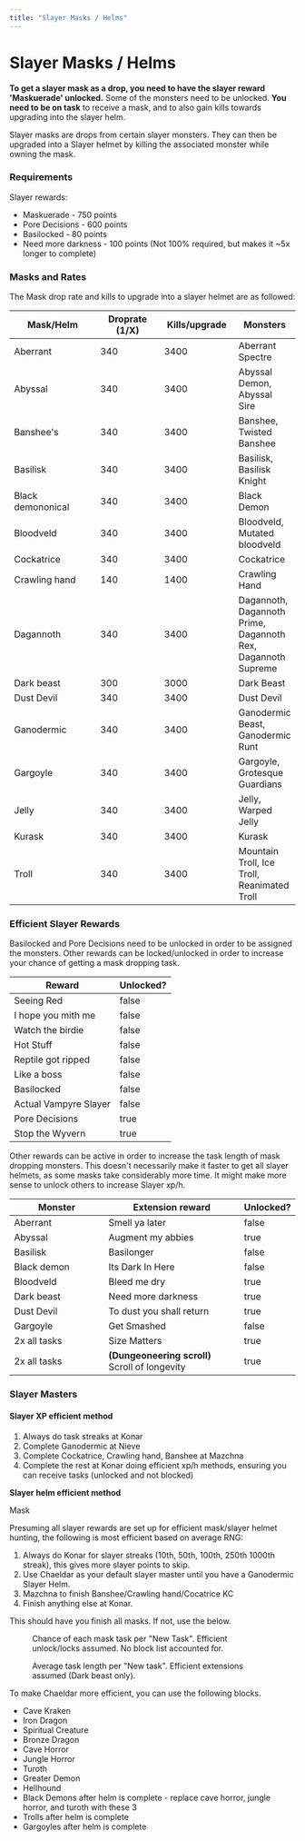 ```yaml
---
title: "Slayer Masks / Helms"
---
```


# Slayer Masks / Helms

**To get a slayer mask as a drop, you need to have the slayer reward 'Maskuerade' unlocked.** Some of the monsters need to be unlocked. **You need to be on task** to receive a mask, and to also gain kills towards upgrading into the slayer helm.

Slayer masks are drops from certain slayer monsters. They can then be upgraded into a Slayer helmet by killing the associated monster while owning the mask.

### Requirements

Slayer rewards:

- Maskuerade - 750 points
- Pore Decisions - 600 points
- Basilocked - 80 points
- Need more darkness - 100 points (Not 100% required, but makes it \~5x longer to complete)

### Masks and Rates

The Mask drop rate and kills to upgrade into a slayer helmet are as followed:

<table><thead><tr><th width="197">Mask/Helm</th><th width="141">Droprate (1/X)</th><th width="131">Kills/upgrade</th><th>Monsters</th></tr></thead><tbody><tr><td>Aberrant</td><td>340</td><td>3400</td><td>Aberrant Spectre</td></tr><tr><td>Abyssal</td><td>340</td><td>3400</td><td>Abyssal Demon, Abyssal Sire</td></tr><tr><td>Banshee's</td><td>340</td><td>3400</td><td>Banshee, Twisted Banshee</td></tr><tr><td>Basilisk</td><td>340</td><td>3400</td><td>Basilisk, Basilisk Knight</td></tr><tr><td>Black demononical</td><td>340</td><td>3400</td><td>Black Demon</td></tr><tr><td>Bloodveld</td><td>340</td><td>3400</td><td>Bloodveld, Mutated bloodveld</td></tr><tr><td>Cockatrice</td><td>340</td><td>3400</td><td>Cockatrice</td></tr><tr><td>Crawling hand</td><td>140</td><td>1400</td><td>Crawling Hand</td></tr><tr><td>Dagannoth</td><td>340</td><td>3400</td><td>Dagannoth, Dagannoth Prime, Dagannoth Rex, Dagannoth Supreme</td></tr><tr><td>Dark beast</td><td>300</td><td>3000</td><td>Dark Beast</td></tr><tr><td>Dust Devil</td><td>340</td><td>3400</td><td>Dust Devil</td></tr><tr><td>Ganodermic</td><td>340</td><td>3400</td><td>Ganodermic Beast, Ganodermic Runt</td></tr><tr><td>Gargoyle</td><td>340</td><td>3400</td><td>Gargoyle, Grotesque Guardians</td></tr><tr><td>Jelly</td><td>340</td><td>3400</td><td>Jelly, Warped Jelly</td></tr><tr><td>Kurask</td><td>340</td><td>3400</td><td>Kurask</td></tr><tr><td>Troll</td><td>340</td><td>3400</td><td>Mountain Troll, Ice Troll, Reanimated Troll</td></tr></tbody></table>

### Efficient Slayer Rewards

Basilocked and Pore Decisions need to be unlocked in order to be assigned the monsters. Other rewards can be locked/unlocked in order to increase your chance of getting a mask dropping task.

<table><thead><tr><th>Reward</th><th data-type="checkbox">Unlocked?</th></tr></thead><tbody><tr><td>Seeing Red</td><td>false</td></tr><tr><td>I hope you mith me</td><td>false</td></tr><tr><td>Watch the birdie</td><td>false</td></tr><tr><td>Hot Stuff</td><td>false</td></tr><tr><td>Reptile got ripped</td><td>false</td></tr><tr><td>Like a boss</td><td>false</td></tr><tr><td>Basilocked</td><td>false</td></tr><tr><td>Actual Vampyre Slayer</td><td>false</td></tr><tr><td>Pore Decisions</td><td>true</td></tr><tr><td>Stop the Wyvern</td><td>true</td></tr></tbody></table>

Other rewards can be active in order to increase the task length of mask dropping monsters. This doesn't necessarily make it faster to get all slayer helmets, as some masks take considerably more time. It might make more sense to unlock others to increase Slayer xp/h.

<table><thead><tr><th width="234.5">Monster</th><th width="329">Extension reward</th><th data-type="checkbox">Unlocked?</th></tr></thead><tbody><tr><td>Aberrant</td><td>Smell ya later</td><td>false</td></tr><tr><td>Abyssal</td><td>Augment my abbies</td><td>true</td></tr><tr><td>Basilisk</td><td>Basilonger</td><td>false</td></tr><tr><td>Black demon</td><td>Its Dark In Here</td><td>false</td></tr><tr><td>Bloodveld</td><td>Bleed me dry</td><td>true</td></tr><tr><td>Dark beast</td><td>Need more darkness</td><td>true</td></tr><tr><td>Dust Devil</td><td>To dust you shall return</td><td>true</td></tr><tr><td>Gargoyle</td><td>Get Smashed</td><td>false</td></tr><tr><td>2x all tasks</td><td>Size Matters</td><td>true</td></tr><tr><td>2x all tasks</td><td><strong>(Dungeoneering scroll)</strong> Scroll of longevity</td><td>true</td></tr></tbody></table>

### Slayer Masters

#### Slayer XP efficient method

1. Always do task streaks at Konar
2. Complete Ganodermic at Nieve
3. Complete Cockatrice, Crawling hand, Banshee at Mazchna
4. Complete the rest at Konar doing efficient xp/h methods, ensuring you can receive tasks (unlocked and not blocked)

**Slayer helm efficient method**

Mask

Presuming all slayer rewards are set up for efficient mask/slayer helmet hunting, the following is most efficient based on average RNG:

1. Always do Konar for slayer streaks (10th, 50th, 100th, 250th 1000th streak), this gives more slayer points to skip.
2. Use Chaeldar as your default slayer master until you have a Ganodermic Slayer Helm.
3. Mazchna to finish Banshee/Crawling hand/Cocatrice KC
4. Finish anything else at Konar.

This should have you finish all masks. If not, use the below.

<figure><figcaption>Chance of each mask task per "New Task". Efficient unlock/locks assumed. No block list accounted for.</figcaption></figure>

<figure><figcaption>Average task length per "New task". Efficient extensions assumed (Dark beast only).</figcaption></figure>

To make Chaeldar more efficient, you can use the following blocks.

- Cave Kraken
- Iron Dragon
- Spiritual Creature
- Bronze Dragon
- Cave Horror
- Jungle Horror
- Turoth
- Greater Demon
- Hellhound
- Black Demons after helm is complete - replace cave horror, jungle horror, and turoth with these 3
- Trolls after helm is complete
- Gargoyles after helm is complete
